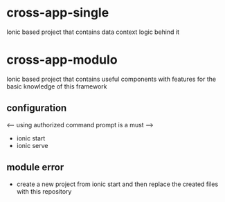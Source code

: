 # cross-app-single
Ionic based project that contains data context logic behind it

# cross-app-modulo
Ionic based project that contains useful components with features for the basic knowledge of this framework

## configuration
<-- using authorized command prompt is a must -->
- ionic start
- ionic serve

## module error
- create a new project from ionic start and then replace the created files with this repository

